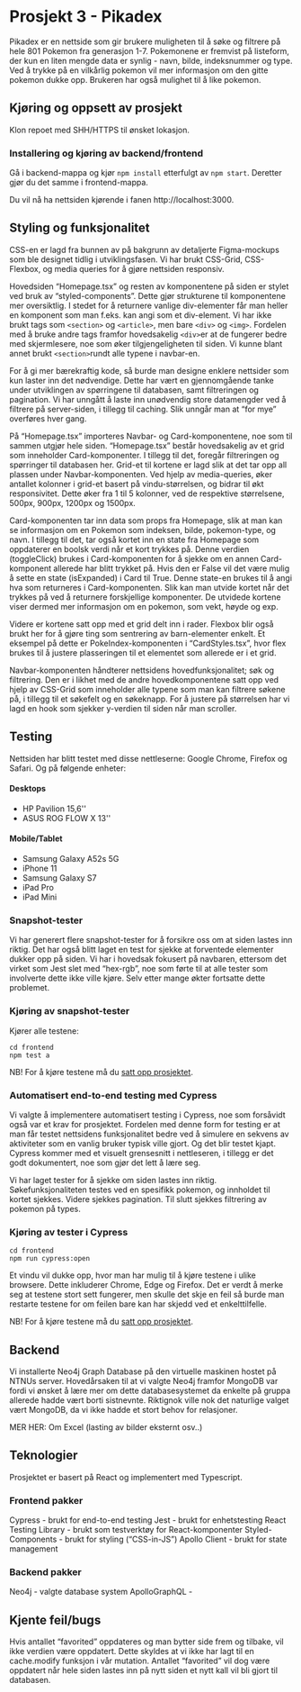 # Prosjekt 3 - Pikadex

Pikadex er en nettside som gir brukere muligheten til å søke og filtrere på hele 801 Pokemon fra generasjon 1-7. Pokemonene er fremvist på listeform, der kun en liten mengde data er synlig - navn, bilde, indeksnummer og type. Ved å trykke på en vilkårlig pokemon vil mer informasjon om den gitte pokemon dukke opp. Brukeren har også mulighet til å like pokemon.

## Kjøring og oppsett av prosjekt

Klon repoet med SHH/HTTPS til ønsket lokasjon.

### Installering og kjøring av backend/frontend

Gå i backend-mappa og kjør `npm install` etterfulgt av `npm start`.
Deretter gjør du det samme i frontend-mappa.

Du vil nå ha nettsiden kjørende i fanen http://localhost:3000.

## Styling og funksjonalitet

CSS-en er lagd fra bunnen av på bakgrunn av detaljerte Figma-mockups som ble designet tidlig i utviklingsfasen. Vi har brukt CSS-Grid, CSS-Flexbox, og media queries for å gjøre nettsiden responsiv.

Hovedsiden “Homepage.tsx” og resten av komponentene på siden er stylet ved bruk av “styled-components”. Dette gjør strukturene til komponentene mer oversiktlig. I stedet for å returnere vanlige div-elementer får man heller en komponent som man f.eks. kan angi som et div-element. Vi har ikke brukt tags som `<section>` og `<article>`, men bare `<div>` og `<img>`. Fordelen med å bruke andre tags framfor hovedsakelig `<div>`er at de fungerer bedre med skjermlesere, noe som øker tilgjengeligheten til siden. Vi kunne blant annet brukt `<section>`rundt alle typene i navbar-en.

For å gi mer bærekraftig kode, så burde man designe enklere nettsider som kun laster inn det nødvendige. Dette har vært en gjennomgående tanke under utviklingen av spørringene til databasen, samt filtreringen og pagination. Vi har unngått å laste inn unødvendig store datamengder ved å filtrere på server-siden, i tillegg til caching. Slik unngår man at “for mye” overføres hver gang.

På “Homepage.tsx” importeres Navbar- og Card-komponentene, noe som til sammen utgjør hele siden. “Homepage.tsx” består hovedsakelig av et grid som inneholder Card-komponenter. I tillegg til det, foregår filtreringen og spørringer til databasen her. Grid-et til kortene er lagd slik at det tar opp all plassen under Navbar-komponenten. Ved hjelp av media-queries, øker antallet kolonner i grid-et basert på vindu-størrelsen, og bidrar til økt responsivitet. Dette øker fra 1 til 5 kolonner, ved de respektive størrelsene, 500px, 900px, 1200px og 1500px.

Card-komponenten tar inn data som props fra Homepage, slik at man kan se informasjon om en Pokemon som indeksen, bilde, pokemon-type, og navn. I tillegg til det, tar også kortet inn en state fra Homepage som oppdaterer en boolsk verdi når et kort trykkes på. Denne verdien (toggleClick) brukes i Card-komponenten for å sjekke om en annen Card-komponent allerede har blitt trykket på. Hvis den er False vil det være mulig å sette en state (isExpanded) i Card til True. Denne state-en brukes til å angi hva som returneres i Card-komponenten. Slik kan man utvide kortet når det trykkes på ved å returnere forskjellige komponenter. De utvidede kortene viser dermed mer informasjon om en pokemon, som vekt, høyde og exp.

Videre er kortene satt opp med et grid delt inn i rader. Flexbox blir også brukt her for å gjøre ting som sentrering av barn-elementer enkelt. Et eksempel på dette er PokeIndex-komponenten i “CardStyles.tsx”, hvor flex brukes til å justere plasseringen til et elementet som allerede er i et grid.

Navbar-komponenten håndterer nettsidens hovedfunksjonalitet; søk og filtrering. Den er i likhet med de andre hovedkomponentene satt opp ved hjelp av CSS-Grid som inneholder alle typene som man kan filtrere søkene på, i tillegg til et søkefelt og en søkeknapp. For å justere på størrelsen har vi lagd en hook som sjekker y-verdien til siden når man scroller.

## Testing

Nettsiden har blitt testet med disse nettleserne: Google Chrome, Firefox og Safari. Og på følgende enheter:

#### Desktops

- HP Pavilion 15,6''
- ASUS ROG FLOW X 13''

#### Mobile/Tablet

- Samsung Galaxy A52s 5G
- iPhone 11
- Samsung Galaxy S7
- iPad Pro
- iPad Mini

### Snapshot-tester

Vi har generert flere snapshot-tester for å forsikre oss om at siden lastes inn riktig. Det har også blitt laget en test for sjekke at forventede elementer dukker opp på siden. Vi har i hovedsak fokusert på navbaren, ettersom det virket som Jest slet med “hex-rgb”, noe som førte til at alle tester som involverte dette ikke ville kjøre. Selv etter mange økter fortsatte dette problemet.

### Kjøring av snapshot-tester

Kjører alle testene:

```
cd frontend
npm test a
```

NB! For å kjøre testene må du [satt opp prosjektet](#kjøring-og-oppsett-av-prosjekt).

### Automatisert end-to-end testing med Cypress

Vi valgte å implementere automatisert testing i Cypress, noe som forsåvidt også var et krav for prosjektet. Fordelen med denne form for testing er at man får testet nettsidens funksjonalitet bedre ved å simulere en sekvens av aktiviteter som en vanlig bruker typisk ville gjort. Og det blir testet kjapt. Cypress kommer med et visuelt grensesnitt i nettleseren, i tillegg er det godt dokumentert, noe som gjør det lett å lære seg.

Vi har laget tester for å sjekke om siden lastes inn riktig. Søkefunksjonaliteten testes ved en spesifikk pokemon, og innholdet til kortet sjekkes. Videre sjekkes pagination. Til slutt sjekkes filtrering av pokemon på types.

### Kjøring av tester i Cypress

```
cd frontend
npm run cypress:open
```

Et vindu vil dukke opp, hvor man har mulig til å kjøre testene i ulike browsere. Dette inkluderer Chrome, Edge og Firefox. Det er verdt å merke seg at testene stort sett fungerer, men skulle det skje en feil så burde man restarte testene for om feilen bare kan har skjedd ved et enkelttilfelle.

NB! For å kjøre testene må du [satt opp prosjektet](#kjøring-og-oppsett-av-prosjekt).

## Backend

Vi installerte Neo4j Graph Database på den virtuelle maskinen hostet på NTNUs server. Hovedårsaken til at vi valgte Neo4j framfor MongoDB var fordi vi ønsket å lære mer om dette databasesystemet da enkelte på gruppa allerede hadde vært borti sistnevnte. Riktignok ville nok det naturlige valget vært MongoDB, da vi ikke hadde et stort behov for relasjoner.

MER HER: Om Excel (lasting av bilder eksternt osv..)

## Teknologier

Prosjektet er basert på React og implementert med Typescript.

### Frontend pakker

Cypress - brukt for end-to-end testing
Jest - brukt for enhetstesting
React Testing Library - brukt som testverktøy for React-komponenter
Styled-Components - brukt for styling (“CSS-in-JS”)
Apollo Client - brukt for state management

### Backend pakker

Neo4j - valgte database system
ApolloGraphQL -

## Kjente feil/bugs

Hvis antallet “favorited” oppdateres og man bytter side frem og tilbake, vil ikke verdien være oppdatert. Dette skyldes at vi ikke har lagt til en cache.modify funksjon i vår mutation. Antallet “favorited” vil dog være oppdatert når hele siden lastes inn på nytt siden et nytt kall vil bli gjort til databasen.
